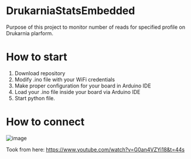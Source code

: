 # DrukarniaStatsEmbedded
Purpose of this project to monitor number of reads for specified profile on Drukarnia plarform.

# How to start
1. Download repository
2. Modify .ino file with your WiFi credentials
3. Make proper configuration for your board in Arduino IDE
4. Load your .ino file inside your board via Arduino IDE
5. Start python file.

# How to connect
![image](https://github.com/Serwios/DrukarniaStatsEmbedded/assets/56473255/fe14d91e-1ae7-46f2-86fb-4ec3369ebb29)

Took from here: https://www.youtube.com/watch?v=G0an4VZYi18&t=44s
